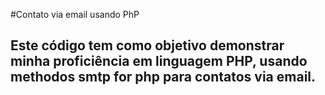 #Contato via email usando PhP

<H2>Este código tem como objetivo demonstrar minha proficiência em linguagem PHP, usando methodos smtp for php para contatos via email.</H2>
